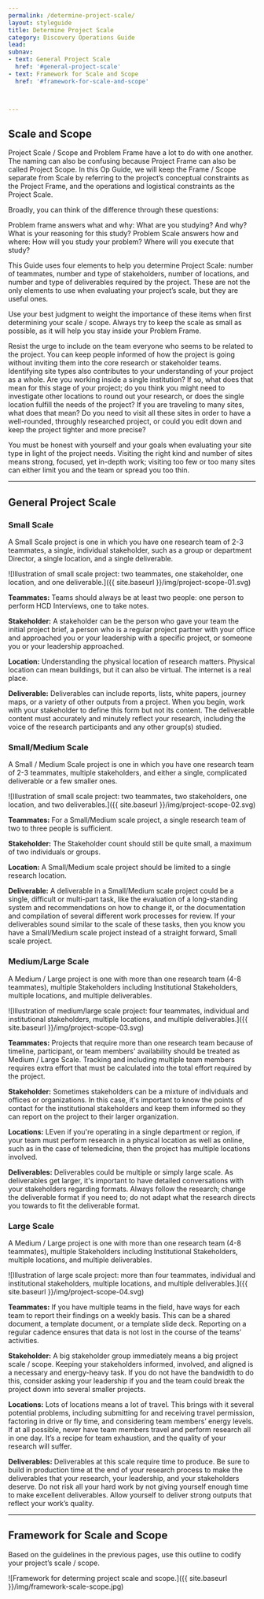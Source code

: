 ```yaml
---
permalink: /determine-project-scale/
layout: styleguide
title: Determine Project Scale
category: Discovery Operations Guide
lead:
subnav:
- text: General Project Scale
  href: '#general-project-scale'
- text: Framework for Scale and Scope
  href: '#framework-for-scale-and-scope'



---
```


## Scale and Scope

Project Scale / Scope and Problem Frame have a lot to do with one another. The naming can also be confusing because Project Frame can also be called Project Scope. In this Op Guide, we will keep the Frame / Scope separate from Scale by referring to the project’s conceptual constraints as the Project Frame, and the operations and logistical constraints as the Project Scale.

Broadly, you can think of the difference through these questions:

Problem frame answers what and why: What are you studying? And why? What is your reasoning for this study? Problem Scale  answers how and where: How will you study your problem? Where will you execute that study?

This Guide uses four elements  to help you determine Project Scale: number of teammates, number and type of stakeholders, number of locations, and number and type of deliverables required by the project. These are not the only elements to use when evaluating your project’s scale, but they are useful ones.

Use your best judgment to weight the importance of these items when first determining your scale / scope. Always try to keep the scale as small as possible, as it will help you stay inside your Problem Frame.

Resist the urge to include on the team everyone who seems to be related to the project. You can keep people informed of how the project is going without inviting them into the core research or stakeholder teams. Identifying site types also contributes to your understanding of your project as a whole. Are you working inside a single institution? If so, what does that mean for this stage of your project; do you think you might need to investigate other locations to round out your research, or does the single location fulfill the needs of the project? If you are traveling to many sites, what does that mean? Do you need to visit all these sites in order to have a well-rounded, throughly researched project, or could you edit down and keep the project tighter and more precise?

You must be honest with yourself and your goals when evaluating your site type in light of the project needs. Visiting the right kind and number of sites means strong, focused, yet in-depth work; visiting too few or too many sites can either limit you and the team or spread you too thin.

***

## General Project Scale

### Small Scale

A Small Scale project is one in which you have one research team of 2-3 teammates, a single, individual stakeholder, such as a group or department Director, a single location, and a single deliverable.

![Illustration of small scale project: two teammates, one stakeholder, one location, and one deliverable.]({{ site.baseurl }}/img/project-scope-01.svg)

<b>Teammates:</b> Teams should always be at least two people: one person to perform HCD Interviews, one to take notes.

<b>Stakeholder:</b> A stakeholder can be the person who gave your team the initial project brief, a person who is a regular project partner with your office and approached you or your leadership with a specific project, or someone you or your leadership approached.

<b>Location:</b> Understanding the physical location of research matters. Physical location can mean buildings, but it can also be virtual. The internet is a real place.

<b>Deliverable:</b> Deliverables can include reports, lists, white papers, journey maps, or a variety of other outputs from a project. When you begin, work with your stakeholder to define this form but not its content. The deliverable content must accurately and minutely reflect your research, including the voice of the research participants and any other group(s) studied.

### Small/Medium Scale

A Small / Medium Scale project is one in which you have one research team of 2-3 teammates, multiple stakeholders, and either a single, complicated deliverable or a few smaller ones.

![Illustration of small scale project: two teammates, two stakeholders, one location, and two deliverables.]({{ site.baseurl }}/img/project-scope-02.svg)

<b>Teammates:</b> For a Small/Medium scale project, a single research team of two to three people is sufficient.

<b>Stakeholder:</b> The Stakeholder count should still be quite small, a maximum of two individuals or groups.

<b>Location:</b> A Small/Medium scale project should be limited to a single research location.

<b>Deliverable:</b> A deliverable in a Small/Medium scale project could be a single, difficult or multi-part task, like the evaluation of a long-standing system and recommendations on how to change it, or the documentation and compilation of several different work processes for review. If your deliverables sound similar to the scale of these tasks, then you know you have a Small/Medium scale project instead of a straight forward, Small scale project.

### Medium/Large Scale

A Medium / Large project is one with more than one research team (4-8 teammates), multiple Stakeholders including Institutional Stakeholders, multiple locations, and multiple deliverables.

![Illustration of medium/large scale project: four teammates, individual and institutional stakeholders, multiple locations, and multiple deliverables.]({{ site.baseurl }}/img/project-scope-03.svg)

<b>Teammates:</b> Projects that require more than one research team because of timeline, participant, or team members' availability should be treated as Medium / Large Scale. Tracking and including multiple team members requires extra effort that must be calculated into the total effort required by the project.

<b>Stakeholder:</b> Sometimes stakeholders can be a mixture of individuals and offices or organizations. In this case, it's important to know the points of contact for the institutional stakeholders and keep them informed so they can report on the project to their larger organization.

<b>Locations:</b> LEven if you're operating in a single department or region, if your team must perform research in a physical location as well as online, such as in the case of telemedicine, then the project has multiple locations involved.

<b>Deliverables:</b> Deliverables could be multiple or simply large scale. As deliverables get larger, it's important to have  detailed conversations with your stakeholders regarding formats.
Always follow the research; change the deliverable format if you need to; do not adapt what the research directs you towards to fit the deliverable format.

### Large Scale

A Medium / Large project is one with more than one research team (4-8 teammates), multiple Stakeholders including Institutional Stakeholders, multiple locations, and multiple deliverables.

![Illustration of large scale project: more than four teammates, individual and institutional stakeholders, multiple locations, and multiple deliverables.]({{ site.baseurl }}/img/project-scope-04.svg)

<b>Teammates:</b> If you have multiple teams in the field, have ways for each team to report their findings on a weekly basis. This can be a shared document, a template document, or a template slide deck. Reporting on a regular cadence ensures that data is not lost in the course of the teams’ activities.

<b>Stakeholder:</b> A big stakeholder group immediately means a big project scale / scope. Keeping your stakeholders informed, involved, and aligned is a necessary and energy-heavy task. If you do not have the bandwidth to do this, consider asking your leadership if you and the team could break the project down into several smaller projects.

<b>Locations:</b> Lots of locations means a lot of travel. This brings with it several potential problems, including submitting for and receiving travel permission, factoring in drive or fly time, and considering team members’ energy levels. If at all possible, never have team members travel and perform research all in one day. It’s a recipe for team exhaustion, and the quality of your research will suffer.

<b>Deliverables:</b> Deliverables at this scale require time to produce. Be sure to build in production time at the end of your research process to make the deliverables that your research,  your leadership, and your stakeholders deserve. Do not risk all your hard work by not giving yourself enough time to make excellent deliverables. Allow yourself to deliver strong outputs that reflect your work’s quality.

***

## Framework for Scale and Scope

Based on the guidelines in the previous pages, use this outline to codify your project’s scale / scope.

![Framework for determing project scale and scope.]({{ site.baseurl }}/img/framework-scale-scope.jpg)
